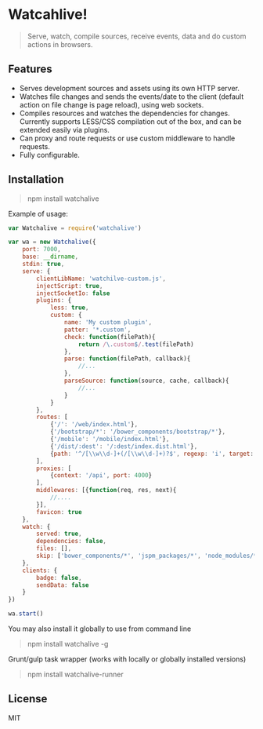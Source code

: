 # Watcahlive!

> Serve, watch, compile sources, receive events, data and do custom actions in browsers.

## Features
- Serves development sources and assets using its own HTTP server.
- Watches file changes and sends the events/date to the client (default action on file change is page reload), using web sockets.
- Compiles resources and watches the dependencies for changes. Currently supports LESS/CSS compilation out of the box, and can be extended easily via plugins.
- Can proxy and route requests or use custom middleware to handle requests.
- Fully configurable.

## Installation

> npm install watchalive

Example of usage:

```javascript
var Watchalive = require('watchalive')

var wa = new Watchalive({
    port: 7000,
    base: __dirname,
    stdin: true,
    serve: {
        clientLibName: 'watchilve-custom.js',
        injectScript: true,
        injectSocketIo: false
        plugins: {
            less: true,
            custom: {
                name: 'My custom plugin',
                patter: '*.custom',
                check: function(filePath){
                    return /\.custom$/.test(filePath)
                },
                parse: function(filePath, callback){
                    //...
                },
                parseSource: function(source, cache, callback){
                    //...
                }
            }
        },
        routes: [
            {'/': '/web/index.html'},
            {'/bootstrap/*': '/bower_components/bootstrap/*'},
            {'/mobile': '/mobile/index.html'},
            {'/dist/:dest': '/:dest/index.dist.html'},
            {path: '^/[\\w\\d-]+(/[\\w\\d-]+)?$', regexp: 'i', target: '/web/index.html'}
        ],
        proxies: [
            {context: '/api', port: 4000}
        ],
        middlewares: [{function(req, res, next){
            //....
        }],
        favicon: true
    },
    watch: {
        served: true,
        dependencies: false,
        files: [],
        skip: ['bower_components/*', 'jspm_packages/*', 'node_modules/*']
    },
    clients: {
        badge: false,
        sendData: false
    }
})

wa.start()
```

You may also install it globally to use from command line
> npm install watchalive -g

Grunt/gulp task wrapper (works with locally or globally installed versions)
> npm install watchalive-runner

## License

MIT